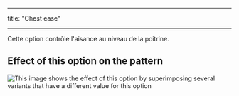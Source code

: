 - - -
title: "Chest ease"
- - -

Cette option contrôle l'aisance au niveau de la poitrine.

## Effect of this option on the pattern

![This image shows the effect of this option by superimposing several variants that have a different value for this option](yuri_chestease_sample.svg "Effect of this option on the pattern")
